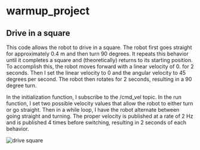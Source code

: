 # warmup_project
## Drive in a square
This code allows the robot to drive in a square. The robot first goes straight for approximately 0.4 m and then turn 90 degrees. It repeats this behavior until it completes a square and (theoretically) returns to its starting position. To accomplish this, the robot moves forward with a linear velocity of 0. for 2 seconds. Then I set the linear velocity to 0 and the angular velocity to 45 degrees per second. The robot then rotates for 2 seconds, resulting in a 90 degree turn.

In the initialization function, I subscribe to the /cmd_vel topic. In the run function, I set two possible velocity values that allow the robot to either turn or go straight. Then in a while loop, I have the robot alternate between going straight and turning. The proper velocity is published at a rate of 2 Hz and is published 4 times before switching, resulting in 2 seconds of each behavior.

![drive square](gifs/drive_square.gif)
